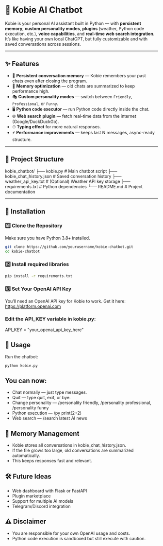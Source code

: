 # 🤖 Kobie AI Chatbot

Kobie is your personal AI assistant built in Python — with **persistent memory**, **custom personality modes**, **plugins** (weather, Python code execution, etc.), **voice capabilities**, and **real-time web search integration**.  
It’s like having your own local ChatGPT, but fully customizable and with saved conversations across sessions.

---

## ✨ Features

- 💬 **Persistent conversation memory** — Kobie remembers your past chats even after closing the program.
- 🧠 **Memory optimization** — old chats are summarized to keep performance high.
- 🎭 **Custom personality modes** — switch between `Friendly`, `Professional`, or `Funny`.
- 🖥 **Python code executor** — run Python code directly inside the chat.
- 🌐 **Web search plugin** — fetch real-time data from the internet (Google/DuckDuckGo).
- ⏱ **Typing effect** for more natural responses.
- ⚡ **Performance improvements** — keeps last N messages, async-ready structure.

---

## 📂 Project Structure

kobie_chatbot/
├── kobie.py # Main chatbot script
├── kobie_chat_history.json # Saved conversation history
├── weather_api_key.txt # (Optional) Weather API key storage
├── requirements.txt # Python dependencies
└── README.md # Project documentation


---

## 🔧 Installation

### 1️⃣ Clone the Repository
Make sure you have Python 3.8+ installed.
```bash
git clone https://github.com/yourusername/kobie-chatbot.git
cd kobie-chatbot
```

### 2️⃣ Install required libraries
```bash
pip install -r requirements.txt
```

### 3️⃣ Set Your OpenAI API Key

You’ll need an OpenAI API key for Kobie to work.
Get it here: https://platform.openai.com

### Edit the API_KEY variable in kobie.py:
API_KEY = "your_openai_api_key_here"

## 🚀 Usage

Run the chatbot:
```python
python kobie.py
```

## You can now:
- Chat normally — just type messages.
- Quit — type quit, exit, or bye.
- Change personality — /personality friendly, /personality professional, /personality funny
- Python execution — /py print(2+2)
- Web search — /search latest AI news

## 🧠 Memory Management

- Kobie stores all conversations in kobie_chat_history.json.
- If the file grows too large, old conversations are summarized automatically.
- This keeps responses fast and relevant.

## 🛠 Future Ideas

- Web dashboard with Flask or FastAPI
- Plugin marketplace
- Support for multiple AI models
- Telegram/Discord integration

## ⚠️ Disclaimer
- You are responsible for your own OpenAI usage and costs.
- Python code execution is sandboxed but still execute with caution.
